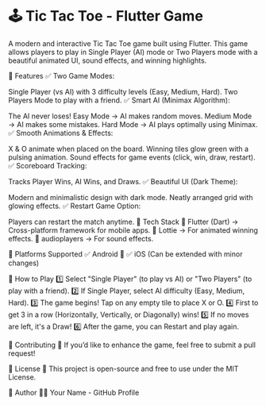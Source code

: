 # 🕹 Tic Tac Toe - Flutter Game
A modern and interactive Tic Tac Toe game built using Flutter. This game allows players to play in Single Player (AI) mode or Two Players mode with a beautiful animated UI, sound effects, and winning highlights.

📌 Features
✅ Two Game Modes:

Single Player (vs AI) with 3 difficulty levels (Easy, Medium, Hard).
Two Players Mode to play with a friend.
✅ Smart AI (Minimax Algorithm):

The AI never loses!
Easy Mode → AI makes random moves.
Medium Mode → AI makes some mistakes.
Hard Mode → AI plays optimally using Minimax.
✅ Smooth Animations & Effects:

X & O animate when placed on the board.
Winning tiles glow green with a pulsing animation.
Sound effects for game events (click, win, draw, restart).
✅ Scoreboard Tracking:

Tracks Player Wins, AI Wins, and Draws.
✅ Beautiful UI (Dark Theme):

Modern and minimalistic design with dark mode.
Neatly arranged grid with glowing effects.
✅ Restart Game Option:

Players can restart the match anytime.
📌 Tech Stack
🚀 Flutter (Dart) → Cross-platform framework for mobile apps.
🎨 Lottie → For animated winning effects.
🎵 audioplayers → For sound effects.

📌 Platforms Supported
✅ Android 📱
✅ iOS (Can be extended with minor changes)

📌 How to Play
1️⃣ Select "Single Player" (to play vs AI) or "Two Players" (to play with a friend).
2️⃣ If Single Player, select AI difficulty (Easy, Medium, Hard).
3️⃣ The game begins! Tap on any empty tile to place X or O.
4️⃣ First to get 3 in a row (Horizontally, Vertically, or Diagonally) wins!
5️⃣ If no moves are left, it's a Draw!
6️⃣ After the game, you can Restart and play again.

📌 Contributing
🚀 If you’d like to enhance the game, feel free to submit a pull request!

📌 License
📜 This project is open-source and free to use under the MIT License.

📌 Author
👨‍💻 Your Name - GitHub Profile